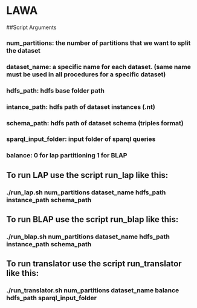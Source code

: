 # LAWA

##Script Arguments
### __num_partitions:__ the number of partitions that we want to split the dataset

### **dataset_name:** a specific name for each dataset. (same name must be used in all procedures for a specific dataset)

### **hdfs_path:** hdfs base folder path

### **intance_path:** hdfs path of dataset instances (.nt)

### **schema_path:** hdfs path of dataset schema (triples format)

### **sparql_input_folder:** input folder of sparql queries

### **balance:** 0 for lap partitioning 1 for BLAP

## To run LAP use the script run_lap like this:
### ./run_lap.sh num_partitions dataset_name hdfs_path instance_path schema_path

## To run BLAP use the script run_blap like this:
### ./run_blap.sh num_partitions dataset_name hdfs_path instance_path schema_path

## To run translator use the script run_translator like this:
### ./run_translator.sh num_partitions dataset_name balance hdfs_path sparql_input_folder
